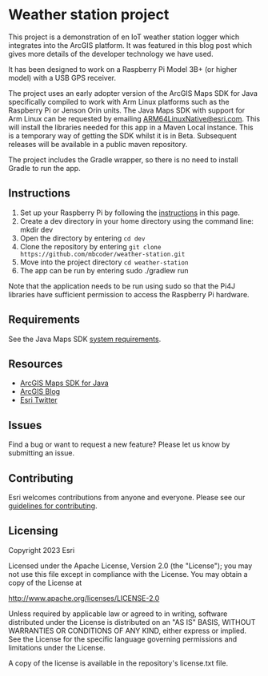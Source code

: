 # Weather station project

This project is a demonstration of en IoT weather station logger which integrates into the ArcGIS platform. It was featured in this blog post which gives more details of the developer technology we have used.

It has been designed to work on a Raspberry Pi Model 3B+ (or higher model) with a USB GPS receiver.

The project uses an early adopter version of the ArcGIS Maps SDK for Java specifically compiled to work with Arm Linux platforms such as the Raspberry Pi or Jenson Orin units. The Java Maps SDK with support for Arm Linux can be requested by emailing ARM64LinuxNative@esri.com. This will install the libraries needed for this app in a Maven Local instance. This is a temporary way of getting the SDK whilst it is in Beta. Subsequent releases will be available in a public maven repository.

The project includes the Gradle wrapper, so there is no need to install Gradle to run the app.

## Instructions

1. Set up your Raspberry Pi by following the [instructions](Raspberry%20Pi%20Setup.md) in this page.
2. Create a dev directory in your home directory using the command line: mkdir dev
3. Open the directory by entering `cd dev`
4. Clone the repository by entering `git clone https://github.com/mbcoder/weather-station.git`
5. Move into the project directory `cd weather-station`
6. The app can be run by entering sudo ./gradlew run

Note that the application needs to be run using sudo so that the Pi4J libraries have sufficient permission to access the Raspberry Pi hardware.

## Requirements

See the Java Maps SDK [system requirements](https://developers.arcgis.com/java/reference/system-requirements/).

## Resources

* [ArcGIS Maps SDK for Java](https://developers.arcgis.com/java/)  
* [ArcGIS Blog](https://www.esri.com/arcgis-blog/developers/)  
* [Esri Twitter](https://twitter.com/arcgisdevs)  

## Issues

Find a bug or want to request a new feature?  Please let us know by submitting an issue.

## Contributing

Esri welcomes contributions from anyone and everyone. Please see our [guidelines for contributing](https://github.com/esri/contributing).

## Licensing

Copyright 2023 Esri

Licensed under the Apache License, Version 2.0 (the "License"); you may not 
use this file except in compliance with the License. You may obtain a copy 
of the License at

http://www.apache.org/licenses/LICENSE-2.0

Unless required by applicable law or agreed to in writing, software 
distributed under the License is distributed on an "AS IS" BASIS, WITHOUT 
WARRANTIES OR CONDITIONS OF ANY KIND, either express or implied. See the 
License for the specific language governing permissions and limitations 
under the License.

A copy of the license is available in the repository's license.txt file.
